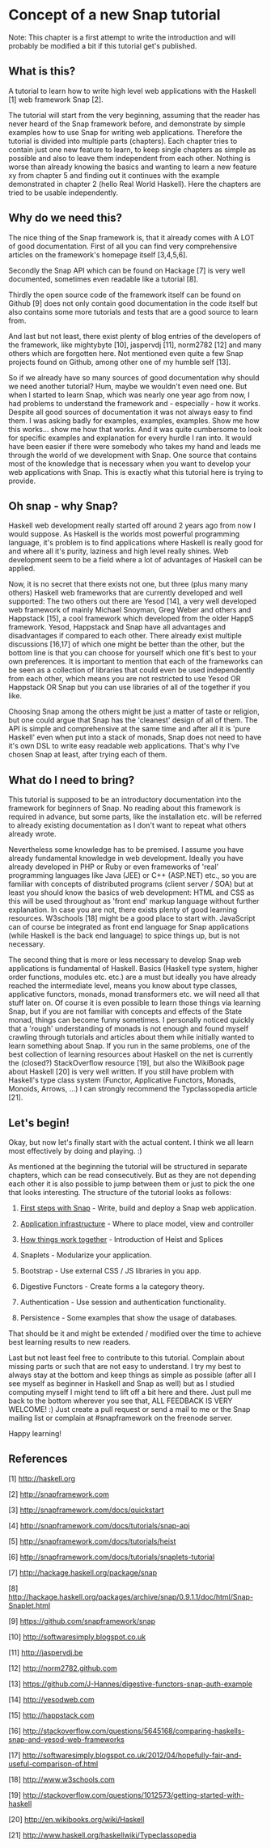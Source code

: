 Concept of a new Snap tutorial
==============================

Note: This chapter is a first attempt to write the introduction and will
probably be modified a bit if this tutorial get's published.

What is this?
-------------

A tutorial to learn how to write high level web applications with the
Haskell [1] web framework Snap [2].

The tutorial will start from the very beginning, assuming that the reader has
never heard of the Snap framework before, and demonstrate by simple examples
how to use Snap for writing web applications. Therefore the tutorial is
divided into multiple parts (chapters). Each chapter tries to contain just one
new feature to learn, to keep single chapters as simple as possible and also
to leave them independent from each other. Nothing is worse than already
knowing the basics and wanting to learn a new feature xy from chapter 5 and
finding out it continues with the example demonstrated in chapter 2 (hello
Real World Haskell). Here the chapters are tried to be usable independently.


Why do we need this?
--------------------

The nice thing of the Snap framework is, that it already comes with A LOT of
good documentation. First of all you can find very comprehensive articles on
the framework's homepage itself [3,4,5,6].

Secondly the Snap API which can be found on Hackage [7] is very well
documented, sometimes even readable like a tutorial [8].

Thirdly the open source code of the framework itself can be found on Github
[9] does not only contain good documentation in the code itself but also
contains some more tutorials and tests that are a good source to learn from.

And last but not least, there exist plenty of blog entries of the developers
of the framework, like mightybyte [10], jaspervdj [11], norm2782 [12] and many
others which are forgotten here. Not mentioned even quite a few Snap projects
found on Github, among other one of my humble self [13].

So if we already have so many sources of good documentation why should we need
another tutorial? Hum, maybe we wouldn't even need one. But when I started to
learn Snap, which was nearly one year ago from now, I had problems to
understand the framework and - especially - how it works. Despite all good
sources of documentation it was not always easy to find them. I was asking
badly for examples, examples, examples. Show me how this works... show me how
that works. And it was quite cumbersome to look for specific examples and
explanation for every hurdle I ran into. It would have been easier if there
were somebody who takes my hand and leads me through the world of we
development with Snap. One source that contains most of the knowledge that is
necessary when you want to develop your web applications with Snap. This is
exactly what this tutorial here is trying to provide.


Oh snap - why Snap?
-------------------

Haskell web development really started off around 2 years ago from now I would
suppose. As Haskell is the worlds most powerful programming language, it's
problem is to find applications where Haskell is really good for and where all
it's purity, laziness and high level really shines. Web development seem to
be a field where a lot of advantages of Haskell can be applied.

Now, it is no secret that there exists not one, but three (plus many many
others) Haskell web frameworks that are currently developed and well
supported: The two others out there are Yesod [14], a very well developed web
framework of mainly Michael Snoyman, Greg Weber and others and Happstack [15],
a cool framework which developed from the older HappS framework. Yesod,
Happstack and Snap have all advantages and disadvantages if compared to each
other. There already exist multiple discussions [16,17] of which one might be
better than the other, but the bottom line is that you can choose for yourself
which one fit's best to your own preferences. It is important to mention that
each of the frameworks can be seen as a collection of libraries that could
even be used independently from each other, which means you are not restricted
to use Yesod OR Happstack OR Snap but you can use libraries of all of the
together if you like.

Choosing Snap among the others might be just a matter of taste or religion, but
one could argue that Snap has the 'cleanest' design of all of them. The API is
simple and comprehensive at the same time and after all it is 'pure Haskell'
even when put into a stack of monads, Snap does not need to have it's own DSL
to write easy readable web applications. That's why I've chosen Snap at least,
after trying each of them.


What do I need to bring?
------------------------

This tutorial is supposed to be an introductory documentation into the
framework for beginners of Snap. No reading about this framework is required
in advance, but some parts, like the installation etc. will be referred to
already existing documentation as I don't want to repeat what others already
wrote.

Nevertheless some knowledge has to be premised. I assume you have already
fundamental knowledge in web development. Ideally you have already developed
in PHP or Ruby or even frameworks of 'real' programming languages like Java
(JEE) or C++ (ASP.NET) etc., so you are familiar with concepts of distributed
programs (client server / SOA) but at least you should know the basics of web
development: HTML and CSS as this will be used throughout as 'front end'
markup language without further explanation. In case you are not, there exists
plenty of good learning resources. W3schools [18] might be a good place to
start with. JavaScript can of course be integrated as front end language for
Snap applications (while Haskell is the back end language) to spice things up,
but is not necessary.

The second thing that is more or less necessary to develop Snap web
applications is fundamental of Haskell. Basics (Haskell type system, higher
order functions, modules etc. etc.) are a must but ideally you have already
reached the intermediate level, means you know about type classes, applicative
functors, monads, monad transformers etc. we will need all that stuff later
on. Of course it is even possible to learn those things via learning Snap, but
if you are not familiar with concepts and effects of the State monad, things
can become funny sometimes. I personally noticed quickly that a 'rough'
understanding of monads is not enough and found myself crawling through
tutorials and articles about them while initially wanted to learn something
about Snap. If you run in the same problems, one of the best collection of
learning resources about Haskell on the net is currently the (closed?)
StackOverflow resource [19], but also the WikiBook page about Haskell [20] is
very well written. If you still have problem with Haskell's type class system
(Functor, Applicative Functors, Monads, Monoids, Arrows, ...) I can strongly
recommend the Typclassopedia article [21].


Let's begin!
------------

Okay, but now let's finally start with the actual content. I think we all
learn most effectively by doing and playing. :)

As mentioned at the beginning the tutorial will be structured in separate
chapters, which can be read consecutively. But as they are not depending each
other it is also possible to jump between them or just to pick the one that
looks interesting. The structure of the tutorial looks as follows:

1. [First steps with Snap](https://github.com/J-Hannes/snap-tutorial/blob/master/chapter1.md) - Write, build and deploy a Snap web application.

2. [Application infrastructure](chapter2.md) - Where to place model, view and
controller 

3. [How things work together](chapter3.md) - Introduction of Heist and Splices

4. Snaplets - Modularize your application.

5. Bootstrap - Use external CSS / JS libraries in you app.

6. Digestive Functors - Create forms a la category theory.

7. Authentication - Use session and authentication functionality.

8. Persistence - Some examples that show the usage of databases.

That should be it and might be extended / modified over the time to achieve
best learning results to new readers.

Last but not least feel free to contribute to this tutorial. Complain about
missing parts or such that are not easy to understand. I try my best to always
stay at the bottom and keep things as simple as possible (after all I see
myself as beginner in Haskell and Snap as well) but as I studied computing
myself I might tend to lift off a bit here and there. Just pull me back to the
bottom wherever you see that, ALL FEEDBACK IS VERY WELCOME! :) Just create a
pull request or send a mail to me or the Snap mailing list or complain at #snapframework on the freenode server.

Happy learning!


References
----------

[1] http://haskell.org

[2] http://snapframework.com

[3] http://snapframework.com/docs/quickstart

[4] http://snapframework.com/docs/tutorials/snap-api

[5] http://snapframework.com/docs/tutorials/heist

[6] http://snapframework.com/docs/tutorials/snaplets-tutorial

[7] http://hackage.haskell.org/package/snap

[8] http://hackage.haskell.org/packages/archive/snap/0.9.1.1/doc/html/Snap-Snaplet.html

[9] https://github.com/snapframework/snap

[10] http://softwaresimply.blogspot.co.uk

[11] http://jaspervdj.be

[12] http://norm2782.github.com

[13] https://github.com/J-Hannes/digestive-functors-snap-auth-example

[14] http://yesodweb.com

[15] http://happstack.com

[16] http://stackoverflow.com/questions/5645168/comparing-haskells-snap-and-yesod-web-frameworks

[17] http://softwaresimply.blogspot.co.uk/2012/04/hopefully-fair-and-useful-comparison-of.html

[18] http://www.w3schools.com

[19] http://stackoverflow.com/questions/1012573/getting-started-with-haskell

[20] http://en.wikibooks.org/wiki/Haskell

[21] http://www.haskell.org/haskellwiki/Typeclassopedia
